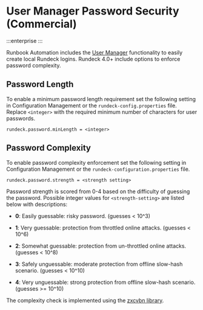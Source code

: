 # User Manager Password Security (Commercial)

:::enterprise
:::

Runbook Automation includes the [User Manager](/manual/user-management/user-mgmt.md) functionality to easily create local Rundeck logins. Rundeck 4.0+ include options to enforce password complexity.

## Password Length

To enable a minimum password length requirement set the following setting in Configuration Management or the `rundeck-config.properties` file. Replace `<integer>` with the required minimum number of characters for user passwords.

```
rundeck.password.minLength = <integer>
```

## Password Complexity

To enable password complexity enforcement set the following setting in Configuration Management or the `rundeck-configuration.properties` file.

```
rundeck.password.strength = <strength setting>
```

Password strength is scored from 0-4 based on the difficulty of guessing the password.  Possible integer values for `<strength-setting>` are listed below with descriptions:

- **0**: Easily guessable: risky password. (guesses < 10^3)

- **1**: Very guessable: protection from throttled online attacks. (guesses < 10^6)

- **2**: Somewhat guessable: protection from un-throttled online attacks. (guesses < 10^8)

- **3**: Safely unguessable: moderate protection from offline slow-hash scenario. (guesses < 10^10)

- **4**: Very unguessable: strong protection from offline slow-hash scenario. (guesses >= 10^10)

The complexity check is implemented using the [zxcvbn library](https://github.com/dropbox/zxcvbn).
